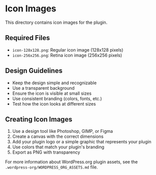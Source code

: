 # Icon Images

This directory contains icon images for the plugin.

## Required Files

- `icon-128x128.png`: Regular icon image (128x128 pixels)
- `icon-256x256.png`: Retina icon image (256x256 pixels)

## Design Guidelines

- Keep the design simple and recognizable
- Use a transparent background
- Ensure the icon is visible at small sizes
- Use consistent branding (colors, fonts, etc.)
- Test how the icon looks at different sizes

## Creating Icon Images

1. Use a design tool like Photoshop, GIMP, or Figma
2. Create a canvas with the correct dimensions
3. Add your plugin logo or a simple graphic that represents your plugin
4. Use colors that match your plugin's branding
5. Export as PNG with transparency

For more information about WordPress.org plugin assets, see the `.wordpress-org/WORDPRESS_ORG_ASSETS.md` file.
